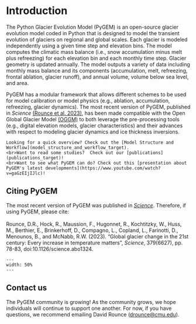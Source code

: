 # Introduction
The Python Glacier Evolution Model (PyGEM) is an open-source glacier evolution model coded in Python that is designed to model the transient evolution of glaciers on regional and global scales. Each glacier is modeled independently using a given time step and elevation bins. The model computes the climatic mass balance (i.e., snow accumulation minus melt plus refreezing) for each elevation bin and each monthly time step. Glacier geometry is updated annually. The model outputs a variety of data including monthly mass balance and its components (accumulation, melt, refreezing, frontal ablation, glacier runoff),  and annual volume, volume below sea level, and area.

PyGEM has a modular framework that allows different schemes to be used for model calibration or model physics (e.g., ablation, accumulation, refreezing, glacier dynamics). The most recent version of PyGEM, published in <em>Science</em> [(Rounce et al. 2023)](https://www.science.org/doi/10.1126/science.abo1324), has been made compatible with the Open Global Glacier Model [(OGGM)](https://oggm.org/) to both leverage the pre-processing tools (e.g., digital elevation models, glacier characteristics) and their advances with respect to modeling glacier dynamics and ice thickness inversions.

```{note}
Looking for a quick overview? Check out the [Model Structure and Workflow](model_structure_and_workflow_target).
<br>Want to read some studies?  Check out our [publications](publications_target)!
<br>Want to see what PyGEM can do? Check out this [presentation about PyGEM's latest developments](https://www.youtube.com/watch?v=gaGzEIjIJlc)!
```

## Citing PyGEM
The most recent version of PyGEM was published in <em>[Science](https://www.science.org/doi/10.1126/science.abo1324)</em>. Therefore, if using PyGEM, please cite:
<br><br>Rounce, D.R., Hock, R., Maussion, F., Hugonnet, R., Kochtitzky, W., Huss, M., Berthier, E., Brinkerhoff, D., Compagno, L., Copland, L., Farinotti, D., Menounos, B., and McNabb, R.W. (2023). “Global glacier change in the 21st century: Every increase in temperature matters”, <em>Science</em>, 379(6627), pp. 78-83, doi:10.1126/science.abo1324.

```{figure} _static/science_cover.jpg
---
width: 50%
---
```

## Contact us
The PyGEM community is growing! As the community grows, we hope individuals will continue to support one another. For now, if you have questions, we recommend emailing David Rounce (drounce@cmu.edu).